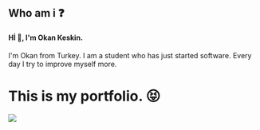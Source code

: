 ## Who am i :question:

#### Hİ :wave:, I'm Okan Keskin.

I'm Okan from Turkey. I am a student who has just started software. Every day I try to improve myself more.

# This is my portfolio. :stuck_out_tongue_closed_eyes:

![](https://miro.medium.com/max/1400/0*d0ZSPiNxtP77XRhj.png)

<!-- [<img src='https://cdn.jsdelivr.net/npm/simple-icons@3.0.1/icons/instagram.svg' alt='instagram' height='40' align='left' color='white'>](https://www.instagram.com/okannkeskn/)  
[<img src='https://cdn.jsdelivr.net/npm/simple-icons@3.0.1/icons/twitter.svg' alt='twitter' height='40' align='left' color='white'>](https://twitter.com/okannkeskn)   -->
